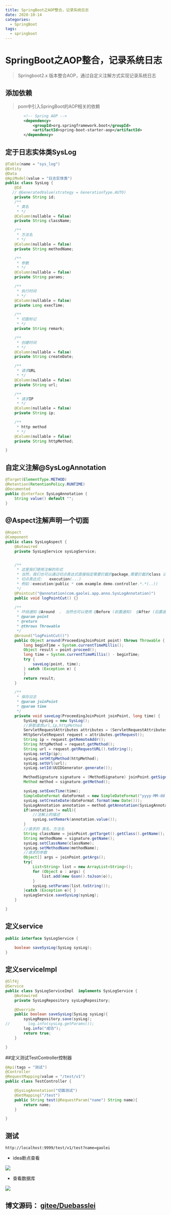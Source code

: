```yaml
---
title: SpringBoot之AOP整合，记录系统日志
date: 2020-10-14
categories:
  - SpringBoot
tags:
  - springboot
---
```


# SpringBoot之AOP整合，记录系统日志
>Springboot2.x 版本整合AOP，通过自定义注解方式实现记录系统日志
## 添加依赖
>pom中引入SpringBoot的AOP相关的依赖
```xml
        <!-- Spring AOP -->
        <dependency>
            <groupId>org.springframework.boot</groupId>
            <artifactId>spring-boot-starter-aop</artifactId>
        </dependency>
```

## 定于日志实体类SysLog
```java
@Table(name = "sys_log")
@Entity
@Data
@ApiModel(value = "日志实体类")
public class SysLog {
    @Id
   // @GeneratedValue(strategy = GenerationType.AUTO)
    private String id;
    /**
     * 类名
     * */
    @Column(nullable = false)
    private String className;

    /**
     * 方法名
     * */
    @Column(nullable = false)
    private String methodName;

    /**
     * 参数
     * */
    @Column(nullable = false)
    private String params;

    /**
     * 执行时间
     * */
    @Column(nullable = false)
    private Long execTime;

    /**
     * 切面标记
     * */
    private String remark;

    /**
     * 创建时间
     * */
    @Column(nullable = false)
    private String createDate;

    /**
     * 请求URL
     * */
    @Column(nullable = false)
    private String url;

    /**
     * 请求IP
     * */
    @Column(nullable = false)
    private String ip;

    /**
     * http method
     * */
    @Column(nullable = false)
    private String httpMethod;

}
```
## 自定义注解@SysLogAnnotation
```java
@Target(ElementType.METHOD)
@Retention(RetentionPolicy.RUNTIME)
@Documented
public @interface SysLogAnnotation {
    String value() default "";
}

```
##  @Aspect注解声明一个切面
```java
@Aspect
@Component
public class SysLogAspect {
    @Autowired
    private SysLogService sysLogService;


    /**
     * 这里我们使用注解的形式
     * 当然，我们也可以通过切点表达式直接指定需要拦截的package,需要拦截的class 以及 method
     * 切点表达式:   execution(...)
     * 例如：execution(public * com.example.demo.controller.*.*(..))
     */
    @Pointcut("@annotation(com.gaolei.app.anno.SysLogAnnotation)")
    public void logPointCut() {}

    /**
     * 环绕通知 @Around  ， 当然也可以使用 @Before (前置通知)  @After (后置通知)
     * @param point
     * @return
     * @throws Throwable
     */
    @Around("logPointCut()")
    public Object around(ProceedingJoinPoint point) throws Throwable {
        long beginTime = System.currentTimeMillis();
        Object result = point.proceed();
        long time = System.currentTimeMillis() - beginTime;
        try {
            saveLog(point, time);
        } catch (Exception e) {
        }
        return result;
    }

    /**
     * 保存日志
     * @param joinPoint
     * @param time
     */
    private void saveLog(ProceedingJoinPoint joinPoint, long time) {
        SysLog sysLog = new SysLog();
        //获取请求url,ip,httpMethod
        ServletRequestAttributes attributes = (ServletRequestAttributes) RequestContextHolder.getRequestAttributes();
        HttpServletRequest request = attributes.getRequest();
        String ip = request.getRemoteAddr();
        String httpMethod = request.getMethod();
        String url = request.getRequestURL().toString();
        sysLog.setIp(ip);
        sysLog.setHttpMethod(httpMethod);
        sysLog.setUrl(url);
        sysLog.setId(UUIDGenerator.generate());

        MethodSignature signature = (MethodSignature) joinPoint.getSignature();
        Method method = signature.getMethod();

        sysLog.setExecTime(time);
        SimpleDateFormat dateFormat = new SimpleDateFormat("yyyy-MM-dd hh:mm:ss");
        sysLog.setCreateDate(dateFormat.format(new Date()));
        SysLogAnnotation annotation = method.getAnnotation(SysLogAnnotation.class);
        if(annotation != null){
            //注解上的描述
            sysLog.setRemark(annotation.value());
        }
        //请求的 类名、方法名
        String className = joinPoint.getTarget().getClass().getName();
        String methodName = signature.getName();
        sysLog.setClassName(className);
        sysLog.setMethodName(methodName);
        //请求的参数
        Object[] args = joinPoint.getArgs();
        try{
            List<String> list = new ArrayList<String>();
            for (Object o : args) {
                list.add(new Gson().toJson(o));
            }
            sysLog.setParams(list.toString());
        }catch (Exception e){ }
        sysLogService.saveSysLog(sysLog);
    }

}
```
## 定义service
```java
public interface SysLogService {

    boolean saveSysLog(SysLog sysLog);
}
```

## 定义serviceImpl
```java
@Slf4j
@Service
public class SysLogServiceImpl  implements SysLogService {
    @Autowired
    private SysLogRepository sysLogRepository;

    @Override
    public boolean saveSysLog(SysLog sysLog){
        sysLogRepository.save(sysLog);
//        log.info(sysLog.getParams());
        log.info("成功");
        return true;
    }

}
```
##定义测试TestController控制器
```java
@Api(tags = "测试")
@Controller
@RequestMapping(value = "/test/v1")
public class TestController {

    @SysLogAnnotation("切面测试")
    @GetMapping("/test")
    public String test(@RequestParam("name") String name){
        return name;
    }

}
```

## 测试
```http
http://localhost:9999/test/v1/test?name=gaolei
```
- idea断点查看

![](https://imgkr2.cn-bj.ufileos.com/fcd329b0-e00b-4bfa-85e6-5a4776e48493.png?UCloudPublicKey=TOKEN_8d8b72be-579a-4e83-bfd0-5f6ce1546f13&Signature=oIXD%252Fuq3TiQnaMSuC7vh%252FsY9%252FxY%253D&Expires=1602755956)

- 查看数据库


![](https://imgkr2.cn-bj.ufileos.com/8115a3f1-3bfb-4f5f-aa4a-b3a9f6612951.png?UCloudPublicKey=TOKEN_8d8b72be-579a-4e83-bfd0-5f6ce1546f13&Signature=Mk1sonD8M4Q0FoPo%252Fn5OouS0OHc%253D&Expires=1602756055)


## 博文源码： [gitee/Duebasslei](https://gitee.com/DuebassLei/SpringCloudApp.git)



